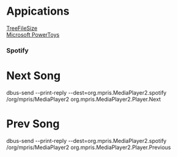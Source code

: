 # Appications

[TreeFileSize](https://www.jam-software.com/treesize_free) </br>
[Microsoft PowerToys](https://docs.microsoft.com/en-us/windows/powertoys/)

### Spotify

# Next Song
dbus-send --print-reply --dest=org.mpris.MediaPlayer2.spotify /org/mpris/MediaPlayer2 org.mpris.MediaPlayer2.Player.Next

# Prev Song
dbus-send --print-reply --dest=org.mpris.MediaPlayer2.spotify /org/mpris/MediaPlayer2 org.mpris.MediaPlayer2.Player.Previous